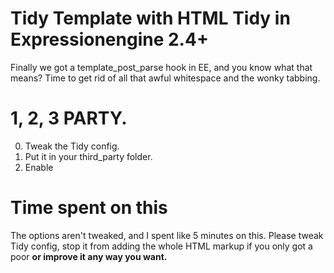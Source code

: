 # Tidy Template with HTML Tidy in Expressionengine 2.4+

Finally we got a template_post_parse hook in EE, and you know what that means? Time to get rid of all that awful whitespace and the wonky tabbing.

# 1, 2, 3 PARTY.

0. Tweak the Tidy config.
1. Put it in your third_party folder.
2. Enable

# Time spent on this

The options aren't tweaked, and I spent like 5 minutes on this. Please tweak Tidy config, stop it from adding the whole HTML markup if you only got a poor <b> or improve it any way you want.